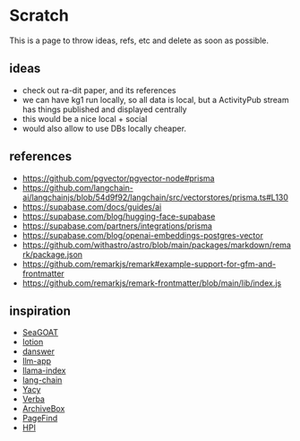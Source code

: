 # Scratch

This is a page to throw ideas, refs, etc and delete as soon as possible.

## ideas

- check out ra-dit paper, and its references
- we can have kg1 run locally, so all data is local, but a ActivityPub stream has things published and displayed centrally
- this would be a nice local + social
- would also allow to use DBs locally cheaper.

## references

- https://github.com/pgvector/pgvector-node#prisma
- https://github.com/langchain-ai/langchainjs/blob/54d9f92/langchain/src/vectorstores/prisma.ts#L130
- https://supabase.com/docs/guides/ai
- https://supabase.com/blog/hugging-face-supabase
- https://supabase.com/partners/integrations/prisma
- https://supabase.com/blog/openai-embeddings-postgres-vector
- https://github.com/withastro/astro/blob/main/packages/markdown/remark/package.json
- https://github.com/remarkjs/remark#example-support-for-gfm-and-frontmatter
- https://github.com/remarkjs/remark-frontmatter/blob/main/lib/index.js

## inspiration

- [SeaGOAT](https://github.com/kantord/SeaGOAT)
- [lotion](https://github.com/Dashibase/lotion)
- [danswer](https://github.com/danswer-ai/danswer)
- [llm-app](https://github.com/pathwaycom/llm-app)
- [llama-index](https://ts.llamaindex.ai/)
- [lang-chain](https://js.langchain.com/docs/get_started/introduction)
- [Yacy](https://github.com/yacy/yacy_search_server)
- [Verba](https://github.com/weaviate/Verba)
- [ArchiveBox](https://github.com/ArchiveBox/ArchiveBox)
- [PageFind](https://github.com/CloudCannon/pagefind)
- [HPI](https://github.com/karlicoss/HPI)

